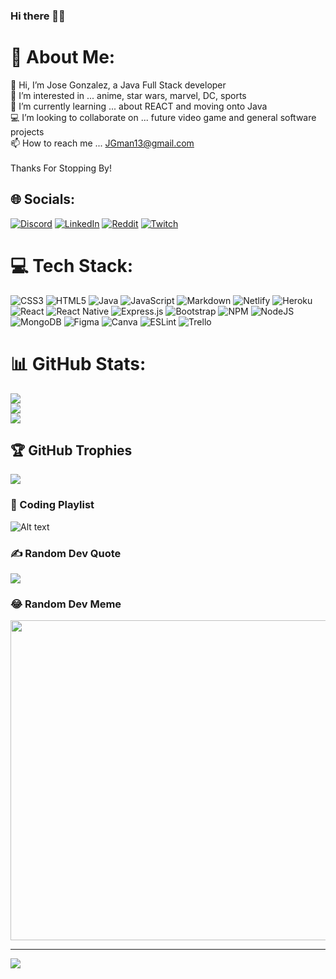 ### Hi there 🌯🎸

# 💫 About Me:
👋 Hi, I’m Jose Gonzalez, a Java Full Stack developer <br>👀 I’m interested in ... anime, star wars, marvel, DC, sports<br>🌱 I’m currently learning ... about REACT and moving onto Java<br>💻 I’m looking to collaborate on ... future video game and general software projects<br>📫 How to reach me ... JGman13@gmail.com<br><br>Thanks For Stopping By! <br>


## 🌐 Socials:
[![Discord](https://img.shields.io/badge/Discord-%237289DA.svg?logo=discord&logoColor=white)](htttps://discord.gg/EmoBurritto#3669) [![LinkedIn](https://img.shields.io/badge/LinkedIn-%230077B5.svg?logo=linkedin&logoColor=white)](https://www.linkedin.com/in/jose-armando-gonzalez/) [![Reddit](https://img.shields.io/badge/Reddit-%23FF4500.svg?logo=Reddit&logoColor=white)](https://reddit.com/user/EmoBurritto) [![Twitch](https://img.shields.io/badge/Twitch-%239146FF.svg?logo=Twitch&logoColor=white)](https://twitch.tv/EmoBurritto) 

# 💻 Tech Stack:
![CSS3](https://img.shields.io/badge/css3-%231572B6.svg?style=plastic&logo=css3&logoColor=white) ![HTML5](https://img.shields.io/badge/html5-%23E34F26.svg?style=plastic&logo=html5&logoColor=white) ![Java](https://img.shields.io/badge/java-%23ED8B00.svg?style=plastic&logo=java&logoColor=white) ![JavaScript](https://img.shields.io/badge/javascript-%23323330.svg?style=plastic&logo=javascript&logoColor=%23F7DF1E) ![Markdown](https://img.shields.io/badge/markdown-%23000000.svg?style=plastic&logo=markdown&logoColor=white) ![Netlify](https://img.shields.io/badge/netlify-%23000000.svg?style=plastic&logo=netlify&logoColor=#00C7B7) ![Heroku](https://img.shields.io/badge/heroku-%23430098.svg?style=plastic&logo=heroku&logoColor=white) ![React](https://img.shields.io/badge/react-%2320232a.svg?style=plastic&logo=react&logoColor=%2361DAFB) ![React Native](https://img.shields.io/badge/react_native-%2320232a.svg?style=plastic&logo=react&logoColor=%2361DAFB) ![Express.js](https://img.shields.io/badge/express.js-%23404d59.svg?style=plastic&logo=express&logoColor=%2361DAFB) ![Bootstrap](https://img.shields.io/badge/bootstrap-%23563D7C.svg?style=plastic&logo=bootstrap&logoColor=white) ![NPM](https://img.shields.io/badge/NPM-%23000000.svg?style=plastic&logo=npm&logoColor=white) ![NodeJS](https://img.shields.io/badge/node.js-6DA55F?style=plastic&logo=node.js&logoColor=white) ![MongoDB](https://img.shields.io/badge/MongoDB-%234ea94b.svg?style=plastic&logo=mongodb&logoColor=white) 	![Figma](https://img.shields.io/badge/figma-%23F24E1E.svg?style=plastic&logo=figma&logoColor=white) ![Canva](https://img.shields.io/badge/Canva-%2300C4CC.svg?style=plastic&logo=Canva&logoColor=white) ![ESLint](https://img.shields.io/badge/ESLint-4B3263?style=plastic&logo=eslint&logoColor=white) ![Trello](https://img.shields.io/badge/Trello-%23026AA7.svg?style=plastic&logo=Trello&logoColor=white)
# 📊 GitHub Stats:
![](https://github-readme-stats.vercel.app/api?username=JoseGonzalez1394&theme=synthwave&hide_border=false&include_all_commits=true&count_private=true)<br/>
![](https://github-readme-streak-stats.herokuapp.com/?user=JoseGonzalez1394&theme=synthwave&hide_border=false)<br/>
![](https://github-readme-stats.vercel.app/api/top-langs/?username=JoseGonzalez1394&theme=synthwave&hide_border=false&include_all_commits=true&count_private=true&layout=compact)

## 🏆 GitHub Trophies
![](https://github-profile-trophy.vercel.app/?username=JoseGonzalez1394&theme=tokyonight&no-frame=false&no-bg=false&margin-w=4)

### 🎵 Coding Playlist
![Alt text](https://spotify-recently-played-readme.vercel.app/api?user=1257430128)

### ✍️ Random Dev Quote
![](https://quotes-github-readme.vercel.app/api?type=vetical&theme=tokyonight)

### 😂 Random Dev Meme
<img src="https://random-memer.herokuapp.com/" width="512px"/>

---
[![](https://visitcount.itsvg.in/api?id=JoseGonzalez1394&icon=2&color=6)](https://visitcount.itsvg.in)
<!--
**JoseGonzalez1394/JoseGonzalez1394** is a ✨ _special_ ✨ repository because its `README.md` (this file) appears on your GitHub profile.
